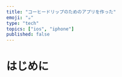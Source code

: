```yaml
---
title: "コーヒードリップのためのアプリを作った"
emoji: "☕️"
type: "tech"
topics: ["ios", "iphone"]
published: false
---
```


# はじめに

